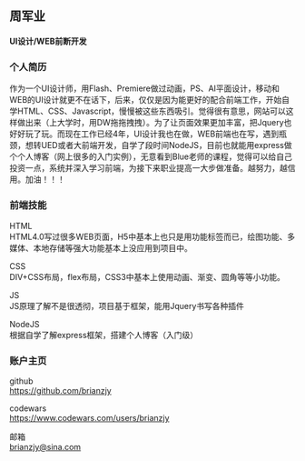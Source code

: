 
## 周军业
#### UI设计/WEB前断开发
### 个人简历
作为一个UI设计师，用Flash、Premiere做过动画，PS、AI平面设计，移动和WEB的UI设计就更不在话下，后来，仅仅是因为能更好的配合前端工作，开始自学HTML、CSS、Javascript，慢慢被这些东西吸引。觉得很有意思，网站可以这样做出来（上大学时，用DW拖拖拽拽）。为了让页面效果更加丰富，把Jquery也好好玩了玩。而现在工作已经4年，UI设计我也在做，WEB前端也在写，遇到瓶颈，想转UED或者大前端开发，自学了段时间NodeJS，目前也就能用express做个个人博客（网上很多的入门实例），无意看到Blue老师的课程，觉得可以给自己投资一点，系统并深入学习前端，为接下来职业提高一大步做准备。越努力，越信用。加油！！！
###  前端技能
HTML  
HTML4.0写过很多WEB页面，H5中基本上也只是用功能标签而已，绘图功能、多媒体、本地存储等强大功能基本上没应用到项目中。

CSS  
DIV+CSS布局，flex布局，CSS3中基本上使用动画、渐变、圆角等等小功能。

JS  
JS原理了解不是很透彻，项目基于框架，能用Jquery书写各种插件

NodeJS  
根据自学了解express框架，搭建个人博客（入门级）

###  账户主页
github  
https://github.com/brianzjy

codewars  
https://www.codewars.com/users/brianzjy

邮箱  
brianzjy@sina.com
